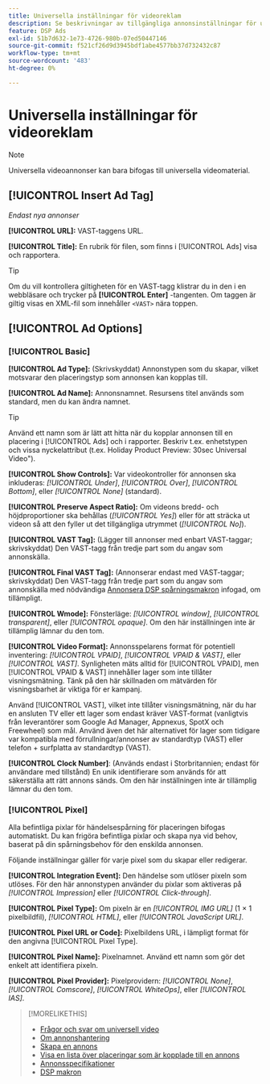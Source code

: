 ```yaml
---
title: Universella inställningar för videoreklam
description: Se beskrivningar av tillgängliga annonsinställningar för universella videoannonser.
feature: DSP Ads
exl-id: 51b7d632-1e73-4726-980b-07ed50447146
source-git-commit: f521cf26d9d3945bdf1abe4577bb37d732432c87
workflow-type: tm+mt
source-wordcount: '483'
ht-degree: 0%

---
```


# Universella inställningar för videoreklam

>[!NOTE]
>
>Universella videoannonser kan bara bifogas till universella videomaterial.

## [!UICONTROL Insert Ad Tag]

*Endast nya annonser*

**[!UICONTROL URL]:** VAST-taggens URL.

**[!UICONTROL Title]:** En rubrik för filen, som finns i [!UICONTROL Ads] visa och rapportera.

>[!TIP]
>
> Om du vill kontrollera giltigheten för en VAST-tagg klistrar du in den i en webbläsare och trycker på **[!UICONTROL Enter]** -tangenten. Om taggen är giltig visas en XML-fil som innehåller `<VAST>` nära toppen.

## [!UICONTROL Ad Options]

### [!UICONTROL Basic]

**[!UICONTROL Ad Type]:** (Skrivskyddat) Annonstypen som du skapar, vilket motsvarar den placeringstyp som annonsen kan kopplas till.

**[!UICONTROL Ad Name]:** Annonsnamnet. Resursens titel används som standard, men du kan ändra namnet.

>[!TIP]
>
> Använd ett namn som är lätt att hitta när du kopplar annonsen till en placering i [!UICONTROL Ads] och i rapporter. Beskriv t.ex. enhetstypen och vissa nyckelattribut (t.ex. Holiday Product Preview: 30sec Universal Video&quot;).

**[!UICONTROL Show Controls]:** Var videokontroller för annonsen ska inkluderas: *[!UICONTROL Under]*, *[!UICONTROL Over]*, *[!UICONTROL Bottom]*, eller *[!UICONTROL None]* (standard).

**[!UICONTROL Preserve Aspect Ratio]:** Om videons bredd- och höjdproportioner ska behållas (*[!UICONTROL Yes]*) eller för att sträcka ut videon så att den fyller ut det tillgängliga utrymmet (*[!UICONTROL No]*).

**[!UICONTROL VAST Tag]:** (Lägger till annonser med enbart VAST-taggar; skrivskyddat) Den VAST-tagg från tredje part som du angav som annonskälla.

**[!UICONTROL Final VAST Tag]:** (Annonserar endast med VAST-taggar; skrivskyddat) Den VAST-tagg från tredje part som du angav som annonskälla med nödvändiga [Annonsera DSP spårningsmakron](/help/dsp/campaign-management/macros.md) infogad, om tillämpligt.

**[!UICONTROL Wmode]:** Fönsterläge: *[!UICONTROL window]*, *[!UICONTROL transparent]*, eller *[!UICONTROL opaque]*. Om den här inställningen inte är tillämplig lämnar du den tom.

**[!UICONTROL Video Format]:** Annonsspelarens format för potentiell inventering: *[!UICONTROL VPAID]*, *[!UICONTROL VPAID & VAST]*, eller *[!UICONTROL VAST]*. Synligheten mäts alltid för [!UICONTROL VPAID], men [!UICONTROL VPAID & VAST] innehåller lager som inte tillåter visningsmätning. Tänk på den här skillnaden om mätvärden för visningsbarhet är viktiga för er kampanj.

Använd [!UICONTROL VAST], vilket inte tillåter visningsmätning, när du har en ansluten TV eller ett lager som endast kräver VAST-format (vanligtvis från leverantörer som Google Ad Manager, Appnexus, SpotX och Freewheel) som mål. Använd även det här alternativet för lager som tidigare var kompatibla med förrullningar/annonser av standardtyp (VAST) eller telefon + surfplatta av standardtyp (VAST).

**[!UICONTROL Clock Number]**: (Används endast i Storbritannien; endast för användare med tillstånd) En unik identifierare som används för att säkerställa att rätt annons sänds. Om den här inställningen inte är tillämplig lämnar du den tom.

### [!UICONTROL Pixel]

Alla befintliga pixlar för händelsespårning för placeringen bifogas automatiskt. Du kan frigöra befintliga pixlar och skapa nya vid behov, baserat på din spårningsbehov för den enskilda annonsen.

Följande inställningar gäller för varje pixel som du skapar eller redigerar.

**[!UICONTROL Integration Event]:** Den händelse som utlöser pixeln som utlöses. För den här annonstypen använder du pixlar som aktiveras på *[!UICONTROL Impression]* eller *[!UICONTROL Click-through]*.

**[!UICONTROL Pixel Type]:** Om pixeln är en *[!UICONTROL IMG URL]* (1 × 1 pixelbildfil), *[!UICONTROL HTML]*, eller *[!UICONTROL JavaScript URL]*.

**[!UICONTROL Pixel URL or Code]:** Pixelbildens URL, i lämpligt format för den angivna [!UICONTROL Pixel Type].

**[!UICONTROL Pixel Name]:** Pixelnamnet. Använd ett namn som gör det enkelt att identifiera pixeln.

**[!UICONTROL Pixel Provider]:** Pixelprovidern: *[!UICONTROL None]*, *[!UICONTROL Comscore]*, *[!UICONTROL WhiteOps]*, eller *[!UICONTROL IAS]*.

>[!MORELIKETHIS]
>
>* [Frågor och svar om universell video](/help/dsp/campaign-management/faq-universal-video.md)
>* [Om annonshantering](ad-about.md)
>* [Skapa en annons](ad-create.md)
>* [Visa en lista över placeringar som är kopplade till en annons](/help/dsp/campaign-management/ads/ad-list-placements.md)
>* [Annonsspecifikationer](ad-specs.md)
>* [DSP makron](/help/dsp/campaign-management/macros.md)
